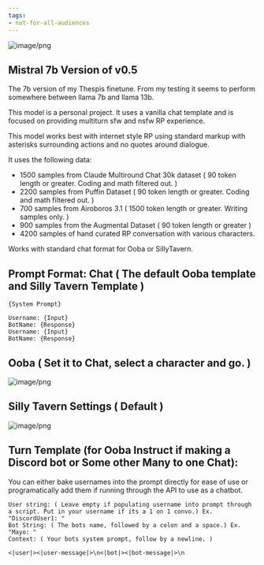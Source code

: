 ```yaml
---
tags:
- not-for-all-audiences
---
```


![image/png](https://cdn-uploads.huggingface.co/production/uploads/64dd7cda3d6b954bf7cdd922/ZXmxNKGaHUrqjdS1I3GkL.png)

## Mistral 7b Version of v0.5

The 7b version of my Thespis finetune. From my testing it seems to perform somewhere between llama 7b and llama 13b.

This model is a personal project. It uses a vanilla chat template and is focused on providing multiturn sfw and nsfw RP experience.

This model works best with internet style RP using standard markup with asterisks surrounding actions and no quotes around dialogue.

It uses the following data:

* 1500 samples from Claude Multiround Chat 30k dataset ( 90 token length or greater. Coding and math filtered out. )
* 2200 samples from Puffin Dataset ( 90 token length or greater. Coding and math filtered out. )
* 700 samples from Airoboros 3.1 ( 1500 token length or greater. Writing samples only. )
* 900 samples from the Augmental Dataset ( 90 token length or greater )
* 4200 samples of hand curated RP conversation with various characters.


Works with standard chat format for Ooba or SillyTavern.

## Prompt Format: Chat ( The default Ooba template and Silly Tavern Template )
```
{System Prompt}

Username: {Input}
BotName: {Response}
Username: {Input}
BotName: {Response}

```
## Ooba ( Set it to Chat, select a character and go. )
![image/png](https://cdn-uploads.huggingface.co/production/uploads/64dd7cda3d6b954bf7cdd922/HTl7QlAZcqe2hV8rwh4DG.png)

## Silly Tavern Settings ( Default )
![image/png](https://cdn-uploads.huggingface.co/production/uploads/64dd7cda3d6b954bf7cdd922/ajny8P0LdW0nFtghpPbfB.png)



## Turn Template (for Ooba Instruct if making a Discord bot or Some other Many to one Chat):

You can either bake usernames into the prompt directly for ease of use or programatically add them if running through the API to use as a chatbot.

```
User string: ( Leave empty if populating username into prompt through a script. Put in your username if its a 1 on 1 convo.) Ex. "DiscordUser1: "
Bot String: ( The bots name, followed by a colon and a space.) Ex. "Mayo: "
Context: ( Your bots system prompt, follow by a newline. )

<|user|><|user-message|>\n<|bot|><|bot-message|>\n
```